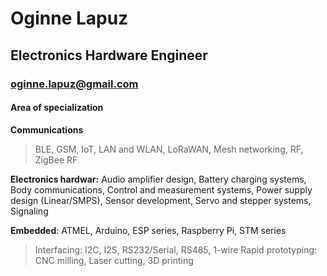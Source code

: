 # Oginne Lapuz
## Electronics Hardware Engineer
### oginne.lapuz@gmail.com

#### Area of specialization

__Communications__ 
>BLE, GSM, IoT, LAN and WLAN, LoRaWAN, Mesh networking, RF, ZigBee RF

__Electronics hardwar:__ Audio amplifier design, Battery charging systems, Body communications, Control and
measurement systems, Power supply design (Linear/SMPS), Sensor development, Servo
and stepper systems, Signaling

__Embedded__: 
ATMEL, Arduino, ESP series, Raspberry Pi, STM series

>Interfacing: I2C, I2S, RS232/Serial, RS485, 1-wire
>Rapid prototyping: CNC milling, Laser cutting, 3D printing
